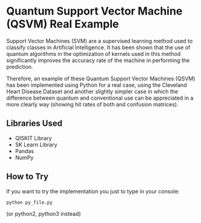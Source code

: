 # Quantum Support Vector Machine (QSVM) Real Example
Support Vector Machines (SVM) are a supervised learning method used to classify classes in Artificial Intelligence. It has been shown that the use of quantum algorithms in the optimization of kernels used in this method significantly improves the accuracy rate of the machine in performing the prediction.

Therefore, an example of these Quantum Support Vector Machines (QSVM) has been implemented using Python for a real case, using the Cleveland Heart Disease Dataset and another slightly simpler case in which the difference between quantum and conventional use can be appreciated in a more clearly way (showing hit rates of both and confusion matrices).

## Libraries Used
- QISKIT Library
- SK Learn Library
- Pandas
- NumPy

## How to Try
If you want to try the implementation you just to type in your console:

```
python py_file.py
```
(or python2, python3 instead)
